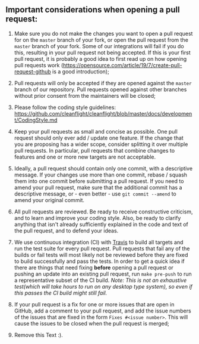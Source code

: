 ## Important considerations when opening a pull request:

1. Make sure you do not make the changes you want to open a pull request for on the `master` branch of your fork, or open the pull request from the `master` branch of your fork. Some of our integrations will fail if you do this, resulting in your pull request not being accepted. If this is your first pull request, it is probably a good idea to first read up on how opening pull requests work (https://opensource.com/article/19/7/create-pull-request-github is a good introduction);

2. Pull requests will only be accepted if they are opened against the `master` branch of our repository. Pull requests opened against other branches without prior consent from the maintainers will be closed;

3. Please follow the coding style guidelines: https://github.com/cleanflight/cleanflight/blob/master/docs/development/CodingStyle.md

4. Keep your pull requests as small and concise as possible. One pull request should only ever add / update one feature. If the change that you are proposing has a wider scope, consider splitting it over multiple pull requests. In particular, pull requests that combine changes to features and one or more new targets are not acceptable.

5. Ideally, a pull request should contain only one commit, with a descriptive message. If your changes use more than one commit, rebase / squash them into one commit before submitting a pull request. If you need to amend your pull request, make sure that the additional commit has a descriptive message, or - even better - use `git commit --amend` to amend your original commit.

6. All pull requests are reviewed. Be ready to receive constructive criticism, and to learn and improve your coding style. Also, be ready to clarify anything that isn't already sufficiently explained in the code and text of the pull request, and to defend your ideas.

7. We use continuous integration (CI) with [Travis](https://travis-ci.com/betaflight) to build all targets and run the test suite for every pull request. Pull requests that fail any of the builds or fail tests will most likely not be reviewed before they are fixed to build successfully and pass the tests. In order to get a quick idea if there are things that need fixing **before** opening a pull request or pushing an update into an existing pull request, run `make pre-push` to run a representative subset of the CI build. _Note: This is not an exhaustive test(which will take hours to run on any desktop type system), so even if this passes the CI build might still fail._

8. If your pull request is a fix for one or more issues that are open in GitHub, add a comment to your pull request, and add the issue numbers of the issues that are fixed in the form `Fixes #<issue number>`. This will cause the issues to be closed when the pull request is merged;

9. Remove this Text :).
